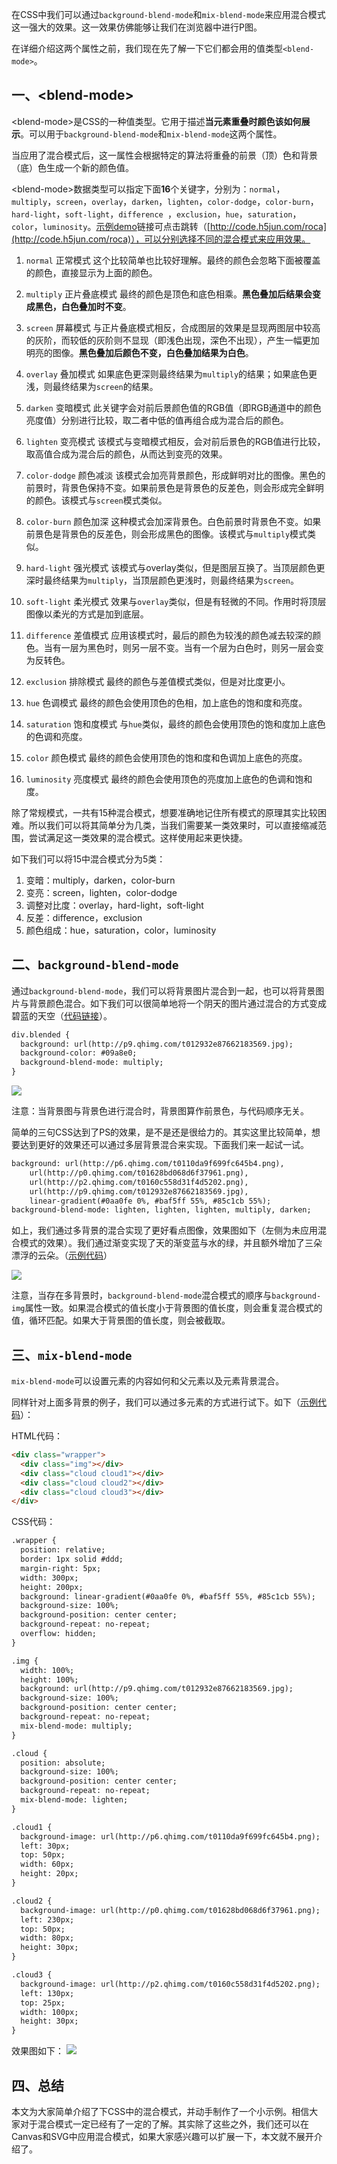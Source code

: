 在CSS中我们可以通过`background-blend-mode`和`mix-blend-mode`来应用混合模式这一强大的效果。这一效果仿佛能够让我们在浏览器中进行P图。

在详细介绍这两个属性之前，我们现在先了解一下它们都会用的值类型`<blend-mode>`。

## 一、\<blend-mode\>

\<blend-mode\>是CSS的一种值类型。它用于描述**当元素重叠时颜色该如何展示**。可以用于`background-blend-mode`和`mix-blend-mode`这两个属性。

当应用了混合模式后，这一属性会根据特定的算法将重叠的前景（顶）色和背景（底）色生成一个新的颜色值。

\<blend-mode\>数据类型可以指定下面**16**个关键字，分别为：`normal`，`multiply`，`screen`，`overlay`，`darken`，`lighten`，`color-dodge`，`color-burn`，`hard-light`，`soft-light`，`difference `，`exclusion`，`hue`，`saturation`，`color`，`luminosity`。[示例demo](http://code.h5jun.com/roca)链接可点击跳转（[http://code.h5jun.com/roca](http://code.h5jun.com/roca)），可以分别选择不同的混合模式来应用效果。

1. `normal` 正常模式
	这个比较简单也比较好理解。最终的颜色会忽略下面被覆盖的颜色，直接显示为上面的颜色。

2. `multiply` 正片叠底模式
	最终的颜色是顶色和底色相乘。**黑色叠加后结果会变成黑色，白色叠加时不变**。

3. `screen` 屏幕模式
	与正片叠底模式相反，合成图层的效果是显现两图层中较高的灰阶，而较低的灰阶则不显现（即浅色出现，深色不出现），产生一幅更加明亮的图像。**黑色叠加后颜色不变，白色叠加结果为白色**。

4. `overlay` 叠加模式
	如果底色更深则最终结果为`multiply`的结果；如果底色更浅，则最终结果为`screen`的结果。

5. `darken` 变暗模式
	此关键字会对前后景颜色值的RGB值（即RGB通道中的颜色亮度值）分别进行比较，取二者中低的值再组合成为混合后的颜色。

6. `lighten` 变亮模式
	该模式与变暗模式相反，会对前后景色的RGB值进行比较，取高值合成为混合后的颜色，从而达到变亮的效果。

7. `color-dodge` 颜色减淡
	该模式会加亮背景颜色，形成鲜明对比的图像。黑色的前景时，背景色保持不变。如果前景色是背景色的反差色，则会形成完全鲜明的颜色。该模式与`screen`模式类似。

8. `color-burn` 颜色加深
	这种模式会加深背景色。白色前景时背景色不变。如果前景色是背景色的反差色，则会形成黑色的图像。该模式与`multiply`模式类似。

9. `hard-light` 强光模式
	该模式与overlay类似，但是图层互换了。当顶层颜色更深时最终结果为`multiply`，当顶层颜色更浅时，则最终结果为`screen`。

10. `soft-light` 柔光模式
	效果与`overlay`类似，但是有轻微的不同。作用时将顶层图像以柔光的方式是加到底层。

11. `difference` 差值模式
	应用该模式时，最后的颜色为较浅的颜色减去较深的颜色。当有一层为黑色时，则另一层不变。当有一个层为白色时，则另一层会变为反转色。

12. `exclusion` 排除模式
	最终的颜色与差值模式类似，但是对比度更小。

13. `hue` 色调模式
	最终的颜色会使用顶色的色相，加上底色的饱和度和亮度。

14. `saturation` 饱和度模式
	与`hue`类似，最终的颜色会使用顶色的饱和度加上底色的色调和亮度。

15. `color` 颜色模式
	最终的颜色会使用顶色的饱和度和色调加上底色的亮度。

16. `luminosity` 亮度模式
	最终的颜色会使用顶色的亮度加上底色的色调和饱和度。

除了常规模式，一共有15种混合模式，想要准确地记住所有模式的原理其实比较困难。所以我们可以将其简单分为几类，当我们需要某一类效果时，可以直接缩减范围，尝试满足这一类效果的混合模式。这样使用起来更快捷。

如下我们可以将15中混合模式分为5类：

1. 变暗：multiply，darken，color-burn
2. 变亮：screen，lighten，color-dodge
3. 调整对比度：overlay，hard-light，soft-light
4. 反差：difference，exclusion
5. 颜色组成：hue，saturation，color，luminosity

## 二、`background-blend-mode`

通过`background-blend-mode`，我们可以将背景图片混合到一起，也可以将背景图片与背景颜色混合。如下我们可以很简单地将一个阴天的图片通过混合的方式变成碧蓝的天空（[代码链接](http://code.h5jun.com/xoxiy)）。

```html
div.blended {
  background: url(http://p9.qhimg.com/t012932e87662183569.jpg);
  background-color: #09a8e0;
  background-blend-mode: multiply;
}
```

![](http://p6.qhimg.com/t01ffc1105d4da91738.png)

注意：当背景图与背景色进行混合时，背景图算作前景色，与代码顺序无关。

简单的三句CSS达到了PS的效果，是不是还是很给力的。其实这里比较简单，想要达到更好的效果还可以通过多层背景混合来实现。下面我们来一起试一试。

```html
background: url(http://p6.qhimg.com/t0110da9f699fc645b4.png),
    url(http://p0.qhimg.com/t01628bd068d6f37961.png),
    url(http://p2.qhimg.com/t0160c558d31f4d5202.png),
    url(http://p9.qhimg.com/t012932e87662183569.jpg),
    linear-gradient(#0aa0fe 0%, #baf5ff 55%, #85c1cb 55%);
background-blend-mode: lighten, lighten, lighten, multiply, darken;
```

如上，我们通过多背景的混合实现了更好看点图像，效果图如下（左侧为未应用混合模式的效果）。我们通过渐变实现了天的渐变蓝与水的绿，并且额外增加了三朵漂浮的云朵。（[示例代码](http://code.h5jun.com/qara/1)）

![](http://p3.qhimg.com/t0170d4b87060d2b1c9.png)

注意，当存在多背景时，`background-blend-mode`混合模式的顺序与`background-img`属性一致。如果混合模式的值长度小于背景图的值长度，则会重复混合模式的值，循环匹配。如果大于背景图的值长度，则会被截取。

## 三、`mix-blend-mode`

`mix-blend-mode`可以设置元素的内容如何和父元素以及元素背景混合。

同样针对上面多背景的例子，我们可以通过多元素的方式进行试下。如下（[示例代码](http://code.h5jun.com/yere/1)）：

HTML代码：
```html
<div class="wrapper">
  <div class="img"></div>
  <div class="cloud cloud1"></div>
  <div class="cloud cloud2"></div>
  <div class="cloud cloud3"></div>
</div>
```

CSS代码：
```html
.wrapper {
  position: relative;
  border: 1px solid #ddd;
  margin-right: 5px;
  width: 300px;
  height: 200px;
  background: linear-gradient(#0aa0fe 0%, #baf5ff 55%, #85c1cb 55%);
  background-size: 100%;
  background-position: center center;
  background-repeat: no-repeat;
  overflow: hidden;
}

.img {
  width: 100%;
  height: 100%;
  background: url(http://p9.qhimg.com/t012932e87662183569.jpg);
  background-size: 100%;
  background-position: center center;
  background-repeat: no-repeat;
  mix-blend-mode: multiply;
}

.cloud {
  position: absolute;
  background-size: 100%;
  background-position: center center;
  background-repeat: no-repeat;
  mix-blend-mode: lighten;
}

.cloud1 {
  background-image: url(http://p6.qhimg.com/t0110da9f699fc645b4.png);
  left: 30px;
  top: 50px;
  width: 60px;
  height: 20px;
}

.cloud2 {
  background-image: url(http://p0.qhimg.com/t01628bd068d6f37961.png);
  left: 230px;
  top: 50px;
  width: 80px;
  height: 30px;
}

.cloud3 {
  background-image: url(http://p2.qhimg.com/t0160c558d31f4d5202.png);
  left: 130px;
  top: 25px;
  width: 100px;
  height: 30px;
}
```

效果图如下：
![](http://p8.qhimg.com/t0179fd2fdc913c9d27.png)

## 四、总结

本文为大家简单介绍了下CSS中的混合模式，并动手制作了一个小示例。相信大家对于混合模式一定已经有了一定的了解。其实除了这些之外，我们还可以在Canvas和SVG中应用混合模式，如果大家感兴趣可以扩展一下，本文就不展开介绍了。